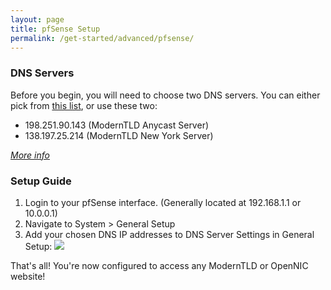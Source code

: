 ```yaml
---
layout: page
title: pfSense Setup
permalink: /get-started/advanced/pfsense/
---
```


### DNS Servers

Before you begin, you will need to choose two DNS servers. You can either pick from [this list](https://servers.opennic.org/), or use these two:

* 198.251.90.143 (ModernTLD Anycast Server)
* 138.197.25.214 (ModernTLD New York Server)

*[More info](/infrastructure)*

### Setup Guide

1. Login to your pfSense interface. (Generally located at 192.168.1.1 or 10.0.0.1)
2. Navigate to System > General Setup
3. Add your chosen DNS IP addresses to DNS Server Settings in General Setup:
![](https://i.imgur.com/aNSJyh1.png)

That's all! You're now configured to access any ModernTLD or OpenNIC website!

